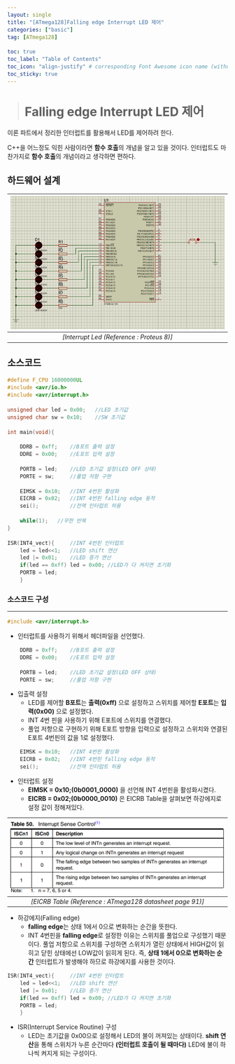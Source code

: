 ```yaml
---
layout: single
title: "[ATmega128]Falling edge Interrupt LED 제어"
categories: ["basic"]
tag: [ATmega128]

toc: true
toc_label: "Table of Contents"
toc_icon: "align-justify" # corresponding Font Awesome icon name (without fa prefix)
toc_sticky: true
---
```


># Falling edge Interrupt LED 제어

이론 파트에서 정리한 인터럽트를 활용해서 LED를 제어하려 한다.    


C++을 어느정도 익힌 사람이라면 **함수 호출**의 개념을 알고 있을 것이다. 인터럽트도 마찬가지로 **함수 호출**의 개념이라고 생각하면 편하다.

## 하드웨어 설계

|![blog](https://github.com/JiJinWoo/JiJinWoo.github.io/blob/master/assets/images/avrblog/interruptLEDBasic.PNG?raw=true)|
|:---:|
|*[Interrupt Led (Reference : Proteus 8)]*|

## 소스코드

```cpp
#define F_CPU 16000000UL
#include <avr/io.h>
#include <avr/interrupt.h>

unsigned char led = 0x00;	//LED 초기값
unsigned char sw = 0x10;	//SW 초기값

int main(void){
	
	DDRB = 0xff;	//B포트 출력 설정
	DDRE = 0x00;	//E포트 입력 설정
	
	PORTB = led;	//LED 초기값 설정(LED OFF 상태)
	PORTE = sw;		//풀업 저항 구현
		
	EIMSK = 0x10;	//INT 4번핀 활성화
	EICRB = 0x02;	//INT 4번핀 falling edge 동작
	sei();			//전역 인터럽트 허용
		
	while(1);	//무한 반복
}

ISR(INT4_vect){		//INT 4번핀 인터럽트
	led = led<<1;	//LED shift 연산
	led |= 0x01;	//LED 증가 연산
	if(led == 0xff) led = 0x00;	//LED가 다 켜지면 초기화
	PORTB = led;	
	}
```


### 소스코드 구성
---

```cpp
#include <avr/interrupt.h>
```
* 인터럽트를 사용하기 위해서 헤더파일을 선언했다.

```cpp 
	DDRB = 0xff;	//B포트 출력 설정
	DDRE = 0x00;	//E포트 입력 설정
	
	PORTB = led;	//LED 초기값 설정(LED OFF 상태)
	PORTE = sw;		//풀업 저항 구현
```
* 입출력 설정
	* LED를 제어할 **B포트**는 **출력(0xff)** 으로 설정하고 스위치를 제어할 **E포트**는 **입력(0x00)** 으로 설정했다.
	* INT 4번 핀을 사용하기 위해 E포트에 스위치를 연결했다.
	* 풀업 저항으로 구현하기 위해 E포트 방향을 입력으로 설정하고 스위치와 연결된 E포트 4번핀의 값을 1로 설정했다.

```cpp 
	EIMSK = 0x10;	//INT 4번핀 활성화
	EICRB = 0x02;	//INT 4번핀 falling edge 동작
	sei();			//전역 인터럽트 허용
```
* 인터럽트 설정
	* **EIMSK = 0x10;(0b0001_0000)** 을 선언해 INT 4번핀을 활성화시켰다.
	* **EICRB = 0x02;(0b0000_0010)** 은 EICRB Table을 살펴보면 하강에지로 설정 값이 정해져있다.

 |![blog](https://github.com/JiJinWoo/JiJinWoo.github.io/blob/master/assets/images/avrblog/EICRB%20table%20page%2091.PNG?raw=true)|
|:--:|
|*[EICRB Table (Reference : ATmega128 datasheet page 91)]*|

* 하강에지(Falling edge)
	* **falling edge**는 상태 1에서 0으로 변화하는 순간을 뜻한다.
	* INT 4번핀을 **falling edge**로 설정한 이유는 스위치를 풀업으로 구성했기 때문이다. 풀업 저항으로 스위치를 구성하면 스위치가 열린 상태에서 HIGH값이 읽히고 닫힌 상태에선 LOW값이 읽히게 된다. 즉, **상태 1에서 0으로 변화하는 순간** 인터럽트가 발생해야 하므로 하강에지를 사용한 것이다.

```cpp
ISR(INT4_vect){		//INT 4번핀 인터럽트
	led = led<<1;	//LED shift 연산
	led |= 0x01;	//LED 증가 연산
	if(led == 0xff) led = 0x00;	//LED가 다 켜지면 초기화
	PORTB = led;	
	}
```
* ISR(Interrupt Service Routine) 구성
	* LED는 초기값을 0x00으로 설정해서 LED의 불이 꺼져있는 상태이다. **shift 연산**을 통해 스위치가 누른 순간마다 **(인터럽트 호출이 될 때마다)** LED에 불이 하나씩 켜지게 되는 구성이다.